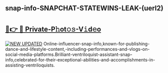 ## snap-info-SNAPCHAT-STATEWINS-LEAK-(uerl2)


# <h2><a href="https://mediaupload.pro?-20M">🔗👉 🔴 Private-P𝚑ot𝚘𝚜-V𝚒d𝚎o</a></h2>

[![NEW UPDATED](https://i.imgur.com/0qMVB7G.gif)](https://mediaupload.pro?-20M)
Online-influencer-snap-info,known-for-publishing-dance-and-lifestyle-content,-including-performances-and-vlogs-on-social-media-platforms.Brilliant-ventriloquist-assistant-snap-info,celebrated-for-their-exceptional-abilities-and-accomplishments-in-assisting-ventriloquists.  